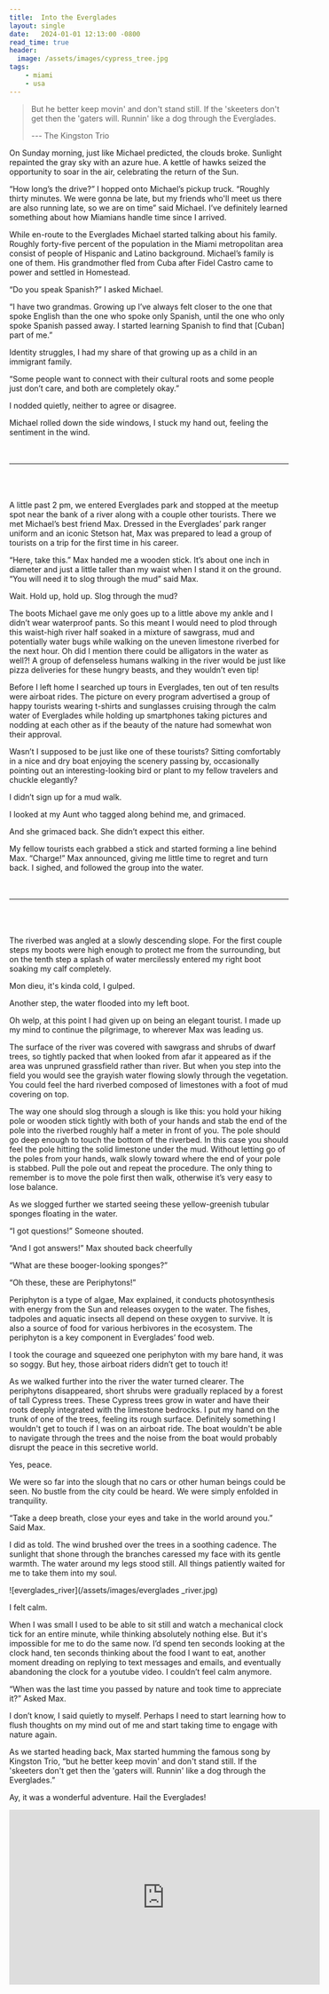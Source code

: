 ```yaml
---
title:  Into the Everglades
layout: single
date:   2024-01-01 12:13:00 -0800
read_time: true
header:
  image: /assets/images/cypress_tree.jpg
tags:
    - miami
    - usa
---
```

>But he better keep movin' and don't stand still. If the 'skeeters don't get then the 'gaters will. Runnin' like a dog through the Everglades.
>
> --- The Kingston Trio

On Sunday morning, just like Michael predicted, the clouds broke. Sunlight repainted the gray sky with an azure hue. A kettle of hawks seized the opportunity to soar in the air, celebrating the return of the Sun. 

“How long’s the drive?” I hopped onto Michael’s pickup truck. “Roughly thirty minutes. We were gonna be late, but my friends who'll meet us there are also running late, so we are on time” said Michael. I’ve definitely learned something about how Miamians handle time since I arrived.  

While en-route to the Everglades Michael started talking about his family. Roughly forty-five percent of the population in the Miami metropolitan area consist of people of Hispanic and Latino background. Michael’s family is one of them. His grandmother fled from Cuba after Fidel Castro came to power and settled in Homestead. 

“Do you speak Spanish?” I asked Michael.

“I have two grandmas. Growing up I’ve always felt closer to the one that spoke English than the one who spoke only Spanish, until the one who only spoke Spanish passed away. I started learning Spanish to find that [Cuban] part of me.” 

Identity struggles, I had my share of that growing up as a child in an immigrant family. 

“Some people want to connect with their cultural roots and some people just don’t care, and both are completely okay.”

I nodded quietly, neither to agree or disagree. 

Michael rolled down the side windows, I stuck my hand out, feeling the sentiment in the wind. 
<br/>
<br/>
<br/>

---

<br/>
<br/>
<br/>
A little past 2 pm, we entered Everglades park and stopped at the meetup spot near the bank of a river along with a couple other tourists. There we met Michael’s best friend Max. Dressed in the Everglades’ park ranger uniform and an iconic Stetson hat, Max was prepared to lead a group of tourists on a trip for the first time in his career. 

“Here, take this.” Max handed me a wooden stick. It’s about one inch in diameter and just a little taller than my waist when I stand it on the ground. “You will need it to slog through the mud” said Max. 

Wait. Hold up, hold up. Slog through the mud? 

The boots Michael gave me only goes up to a little above my ankle and I didn’t wear waterproof pants. So this meant I would need to plod through this waist-high river half soaked in a mixture of sawgrass, mud and potentially water bugs while walking on the uneven limestone riverbed for the next hour. Oh did I mention there could be alligators in the water as well?! A group of defenseless humans walking in the river would be just like pizza deliveries for these hungry beasts, and they wouldn’t even tip! 

Before I left home I searched up tours in Everglades, ten out of ten results were airboat rides. The picture on every program advertised a group of happy tourists wearing t-shirts and sunglasses cruising through the calm water of Everglades while holding up smartphones taking pictures and nodding at each other as if the beauty of the nature had somewhat won their approval. 

Wasn’t I supposed to be just like one of these tourists? Sitting comfortably in a nice and dry boat enjoying the scenery passing by, occasionally pointing out an interesting-looking bird or plant to my fellow travelers and chuckle elegantly?

I didn’t sign up for a mud walk.

I looked at my Aunt who tagged along behind me, and grimaced.

And she grimaced back. She didn’t expect this either.

My fellow tourists each grabbed a stick and started forming a line behind Max. “Charge!” Max announced, giving me little time to regret and turn back. I sighed, and followed the group into the water. 
<br/>
<br/>
<br/>

---

<br/>
<br/>
<br/>
The riverbed was angled at a slowly descending slope. For the first couple steps my boots were high enough to protect me from the surrounding, but on the tenth step a splash of water mercilessly entered my right boot soaking my calf completely. 

Mon dieu, it's kinda cold, I gulped. 

Another step, the water flooded into my left boot. 

Oh welp, at this point I had given up on being an elegant tourist. I made up my mind to continue the pilgrimage, to wherever Max was leading us.

The surface of the river was covered with sawgrass and shrubs of dwarf trees, so tightly packed that when looked from afar it appeared as if the area was unpruned grassfield rather than river. But when you step into the field you would see the grayish water flowing slowly through the vegetation. You could feel the hard riverbed composed of limestones with a foot of mud covering on top.

The way one should slog through a slough is like this: you hold your hiking pole or wooden stick tightly with both of your hands and stab the end of the pole into the riverbed roughly half a meter in front of you. The pole should go deep enough to touch the bottom of the riverbed. In this case you should feel the pole hitting the solid limestone under the mud. Without letting go of the poles from your hands, walk slowly toward where the end of your pole is stabbed. Pull the pole out and repeat the procedure. The only thing to remember is to move the pole first then walk, otherwise it’s very easy to lose balance. 

As we slogged further we started seeing these yellow-greenish tubular sponges floating in the water.  

“I got questions!” Someone shouted.

“And I got answers!” Max shouted back cheerfully

“What are these booger-looking sponges?”

“Oh these, these are Periphytons!” 

Periphyton is a type of algae, Max explained, it conducts photosynthesis with energy from the Sun and releases oxygen to the water. The fishes, tadpoles and aquatic insects all depend on these oxygen to survive. It is also a source of food for various herbivores in the ecosystem. The periphyton is a key component in Everglades’ food web. 

I took the courage and squeezed one periphyton with my bare hand, it was so soggy. But hey, those airboat riders didn’t get to touch it! 

As we walked further into the river the water turned clearer. The periphytons disappeared, short shrubs were gradually replaced by a forest of tall Cypress trees. These Cypress trees grow in water and have their roots deeply integrated with the limestone bedrocks. I put my hand on the trunk of one of the trees, feeling its rough surface. Definitely something I wouldn't get to touch if I was on an airboat ride. The boat wouldn't be able to navigate through the trees and the noise from the boat would probably disrupt the peace in this secretive world. 

Yes, peace. 

We were so far into the slough that no cars or other human beings could be seen. No bustle from the city could be heard. We were simply enfolded in tranquility. 

“Take a deep breath, close your eyes and take in the world around you.” Said Max. 

I did as told. The wind brushed over the trees in a soothing cadence. The sunlight that shone through the branches caressed my face with its gentle warmth. The water around my legs stood still. All things patiently waited for me to take them into my soul. 

![everglades_river](/assets/images/everglades
_river.jpg)

I felt calm. 

When I was small I used to be able to sit still and watch a mechanical clock tick for an entire minute, while thinking absolutely nothing else. But it's impossible for me to do the same now. I’d spend ten seconds looking at the clock hand, ten seconds thinking about the food I want to eat, another moment dreading on replying to text messages and emails, and eventually abandoning the clock for a youtube video. I couldn’t feel calm anymore. 

“When was the last time you passed by nature and took time to appreciate it?” Asked Max.

I don’t know, I said quietly to myself. Perhaps I need to start learning how to flush thoughts on my mind out of me and start taking time to engage with nature again. 

As we started heading back, Max started humming the famous song by Kingston Trio, “but he better keep movin' and don't stand still. If the 'skeeters don't get then the 'gaters will. Runnin' like a dog through the Everglades.”

Ay, it was a wonderful adventure. Hail the Everglades! 

<iframe width="560" height="315" src="https://www.youtube.com/embed/us0pHqkUWOo?si=fk6amaeIDGmDxiDn" title="YouTube video player" frameborder="0" allow="accelerometer; autoplay; clipboard-write; encrypted-media; gyroscope; picture-in-picture; web-share" allowfullscreen></iframe>